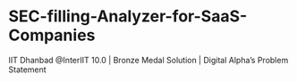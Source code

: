 # SEC-filling-Analyzer-for-SaaS-Companies
IIT Dhanbad @InterIIT 10.0 | Bronze Medal Solution | Digital Alpha’s Problem Statement
